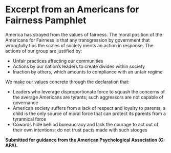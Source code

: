 # Excerpt from an Americans for Fairness Pamphlet

America has strayed from the values of fairness. The moral position of the Americans for Fairness is that any transgression by government that wrongfully tips the scales of society merits an action in response. The actions of our group are justified by:

- Unfair practices affecting our communities
- Actions by our nation’s leaders to create divides within society
- Inaction by others, which amounts to compliance with an unfair regime

We make our values concrete through the declaration that:

- Leaders who leverage disproportionate force to squash the concerns of the average Americans are tyrants; such aggressors are not capable of governance
- American society suffers from a lack of respect and loyalty to parents; a child is the only source of moral force that can protect its parents from a tyrannical force
- Cowards hide behind bureaucracy and lack the courage to act out of their own intentions; do not trust pacts made with such stooges

__Submitted for guidance from the American Psychological Association (C-APA).__